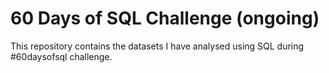 # 60 Days of SQL Challenge (ongoing)

This repository contains the datasets I have analysed using SQL during #60daysofsql challenge.
